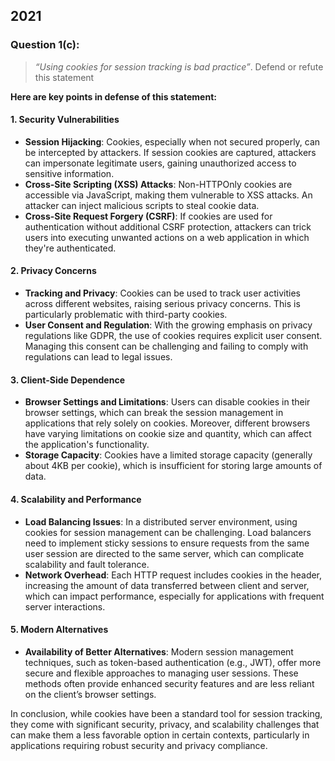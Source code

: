 ## 2021

### Question 1(c):

> *“Using cookies for session tracking is bad practice”*. Defend or refute this statement

**Here are key points in defense of this statement:**

#### 1. Security Vulnerabilities

- **Session Hijacking**: Cookies, especially when not secured properly, can be intercepted by attackers. If session cookies are captured, attackers can impersonate legitimate users, gaining unauthorized access to sensitive information.
- **Cross-Site Scripting (XSS) Attacks**: Non-HTTPOnly cookies are accessible via JavaScript, making them vulnerable to XSS attacks. An attacker can inject malicious scripts to steal cookie data.
- **Cross-Site Request Forgery (CSRF)**: If cookies are used for authentication without additional CSRF protection, attackers can trick users into executing unwanted actions on a web application in which they're authenticated.

#### 2. Privacy Concerns

- **Tracking and Privacy**: Cookies can be used to track user activities across different websites, raising serious privacy concerns. This is particularly problematic with third-party cookies.
- **User Consent and Regulation**: With the growing emphasis on privacy regulations like GDPR, the use of cookies requires explicit user consent. Managing this consent can be challenging and failing to comply with regulations can lead to legal issues.

#### 3. Client-Side Dependence

- **Browser Settings and Limitations**: Users can disable cookies in their browser settings, which can break the session management in applications that rely solely on cookies. Moreover, different browsers have varying limitations on cookie size and quantity, which can affect the application's functionality.
- **Storage Capacity**: Cookies have a limited storage capacity (generally about 4KB per cookie), which is insufficient for storing large amounts of data.

#### 4. Scalability and Performance

- **Load Balancing Issues**: In a distributed server environment, using cookies for session management can be challenging. Load balancers need to implement sticky sessions to ensure requests from the same user session are directed to the same server, which can complicate scalability and fault tolerance.
- **Network Overhead**: Each HTTP request includes cookies in the header, increasing the amount of data transferred between client and server, which can impact performance, especially for applications with frequent server interactions.

#### 5. Modern Alternatives

- **Availability of Better Alternatives**: Modern session management techniques, such as token-based authentication (e.g., JWT), offer more secure and flexible approaches to managing user sessions. These methods often provide enhanced security features and are less reliant on the client’s browser settings.

In conclusion, while cookies have been a standard tool for session tracking, they come with significant security, privacy, and scalability challenges that can make them a less favorable option in certain contexts, particularly in applications requiring robust security and privacy compliance.
